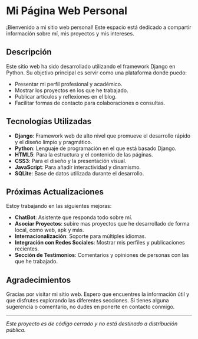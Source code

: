 # Mi Página Web Personal

¡Bienvenido a mi sitio web personal! Este espacio está dedicado a compartir información sobre mí, mis proyectos y mis intereses.

## Descripción

Este sitio web ha sido desarrollado utilizando el framework Django en Python. Su objetivo principal es servir como una plataforma donde puedo:

- Presentar mi perfil profesional y académico.
- Mostrar los proyectos en los que he trabajado.
- Publicar artículos y reflexiones en el blog.
- Facilitar formas de contacto para colaboraciones o consultas.

## Tecnologías Utilizadas

- **Django**: Framework web de alto nivel que promueve el desarrollo rápido y el diseño limpio y pragmático.
- **Python**: Lenguaje de programación en el que está basado Django.
- **HTML5**: Para la estructura y el contenido de las páginas.
- **CSS3**: Para el diseño y la presentación visual.
- **JavaScript**: Para añadir interactividad y dinamismo.
- **SQLite**: Base de datos utilizada durante el desarrollo.


## Próximas Actualizaciones

Estoy trabajando en las siguientes mejoras:

- **ChatBot**: Asistente que responda todo sobre mí.
- **Asociar Proyectos**: subire mas proyectos que he desarrollado de forma local, como web, apk y más.
- **Internacionalización**: Soporte para múltiples idiomas.
- **Integración con Redes Sociales**: Mostrar mis perfiles y publicaciones recientes.
- **Sección de Testimonios**: Comentarios y opiniones de personas con las que he trabajado.

## Agradecimientos

Gracias por visitar mi sitio web. Espero que encuentres la información útil y que disfrutes explorando las diferentes secciones. Si tienes alguna sugerencia o comentario, no dudes en ponerte en contacto conmigo.

---

*Este proyecto es de código cerrado y no está destinado a distribución pública.*

